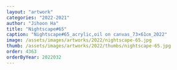 ```yaml
---
layout: "artwork"
categories: "2022-2021"
author: "Jihoon Ha"
title: "Nightscape#65"
caption: "Nightscape#65_acrylic,oil on canvas_73×61㎝_2022"
image: /assets/images/artworks/2022/nightscape-65.jpg
thumb: /assets/images/artworks/2022/thumbs/nightscape-65.jpg
order: 4363
orderByYear: 2022032
---
```


